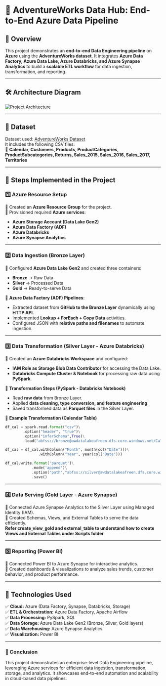 # 🚀 AdventureWorks Data Hub: End-to-End Azure Data Pipeline  

## 📌 Overview  
This project demonstrates an **end-to-end Data Engineering pipeline** on **Azure** using the **AdventureWorks dataset**. It integrates **Azure Data Factory, Azure Data Lake, Azure Databricks, and Azure Synapse Analytics** to build a **scalable ETL workflow** for data ingestion, transformation, and reporting.  

---

## **🛠 Architecture Diagram**  
![Project Architecture](<Insert Link to Architecture Image>)  

---

## **📂 Dataset**  
Dataset used: [AdventureWorks Dataset](https://www.kaggle.com/datasets/ukveteran/adventure-works)  
It includes the following CSV files:  
📌 **Calendar, Customers, Products, ProductCategories, ProductSubcategories, Returns, Sales_2015, Sales_2016, Sales_2017, Territories**  

---

## **📌 Steps Implemented in the Project**  

### **1️⃣ Azure Resource Setup**  
🔹 Created an **Azure Resource Group** for the project.  
🔹 Provisioned required **Azure services**:  
   - **Azure Storage Account (Data Lake Gen2)**
   - **Azure Data Factory (ADF)**
   - **Azure Databricks**
   - **Azure Synapse Analytics**  

---

### **2️⃣ Data Ingestion (Bronze Layer)**
🔹 Configured **Azure Data Lake Gen2** and created three containers:  
   - **Bronze** → Raw Data  
   - **Silver** → Processed Data  
   - **Gold** → Ready-to-serve Data  

🔹 **Azure Data Factory (ADF) Pipelines**:
   - Extracted dataset from **GitHub to the Bronze Layer** dynamically using **HTTP API**.  
   - Implemented **Lookup + ForEach + Copy Data** activities.  
   - Configured JSON with **relative paths and filenames** to automate ingestion.  

---

### **3️⃣ Data Transformation (Silver Layer - Azure Databricks)**
🔹 Created an **Azure Databricks Workspace** and configured:  
   - **IAM Role as Storage Blob Data Contributor** for accessing the Data Lake.  
   - **Databricks Compute Cluster & Notebook** for processing raw data using **PySpark**.  

🔹 **Transformation Steps (PySpark - Databricks Notebook)**
   - Read **raw data** from Bronze Layer.  
   - Applied **data cleaning, type conversion, and feature engineering**.  
   - Saved transformed data as **Parquet files** in the Silver Layer.  

📌 **Example Transformation (Calendar Table)**  

```python
df_cal = spark.read.format("csv")\
        .option("header", "true")\
        .option("inferSchema",True)\
        .load("abfss://bronze@awdatalakeafreen.dfs.core.windows.net/Calendar")

df_cal = df_cal.withColumn("Month", month(col("Date")))\
               .withColumn("Year", year(col("Date")))

df_cal.write.format('parquet')\
            .mode('append')\
            .option("path","abfss://silver@awdatalakeafreen.dfs.core.windows.net/Calendar")\
            .save()
```
---

### **4️⃣ Data Serving (Gold Layer - Azure Synapse)**  
🔹 Connected Azure Synapse Analytics to the Silver Layer using Managed Identity (IAM).  
🔹 Created Schemas, Views, and External Tables to serve the data efficiently.  
**Refer create_view_gold and external_table to understand how to create Views and External Tables under Scripts folder**  

---

### **5️⃣ Reporting (Power BI)**  
🔹 Connected Power BI to Azure Synapse for interactive analytics.  
🔹 Created dashboards & visualizations to analyze sales trends, customer behavior, and product performance.  

---

## **📌 Technologies Used**  
✅ **Cloud:** Azure (Data Factory, Synapse, Databricks, Storage)  
✅ **ETL & Orchestration:** Azure Data Factory, Apache Airflow  
✅ **Data Processing:** PySpark, SQL  
✅ **Data Storage:** Azure Data Lake Gen2 (Bronze, Silver, Gold layers)  
✅ **Data Warehousing:** Azure Synapse Analytics  
✅ **Visualization:** Power BI  

---

### **🚀 Conclusion**  
This project demonstrates an enterprise-level Data Engineering pipeline, leveraging Azure services for efficient data ingestion, transformation, storage, and analytics. It showcases end-to-end automation and scalability in cloud-based data pipelines.
